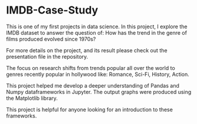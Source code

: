 # IMDB-Case-Study

This is one of my first projects in data science. In this project, I explore the IMDB dataset to answer the question of:
How has the trend in the genre of films produced evolved since 1970s?

For more details on the project, and its result please check out the presentation file in the repository.

The focus on research shifts from trends popular all over the world to genres recently popular in hollywood like: Romance, Sci-Fi, History, Action.

This project helped me develop a deeper understanding of Pandas and Numpy dataframeworks in Jupyter. The output graphs were produced using the Matplotlib library.

This project is helpful for anyone looking for an introduction to these frameworks.
